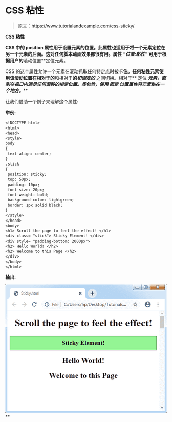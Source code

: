 # CSS 粘性

> 原文：<https://www.tutorialandexample.com/css-sticky/>

**CSS 粘性**

 **CSS 中的 position 属性用于设置元素的位置。此属性也适用于将一个元素定位在另一个元素的后面。这对任何脚本动画效果都很有用。属性 ***“位置:粘性”*** 可用于根据用户的**滚动位置**定位元素。

CSS 的这个属性允许一个元素在滚动抓取任何特定点时被**卡住。任何粘性元素使用该滚动位置在相对于的**和相对于**的*和固定的*** 之间切换。相对于** 定位 ***元素，直到在视口内满足任何偏移的指定位置。类似地，使用 ***固定*** 位置属性将元素粘在一个地方。*****

让我们借助一个例子来理解这个属性:

**举例:**

```
<!DOCTYPE html>
<html>
<head>
<style>
body
{
 text-align: center;
}
.stick
{
 position: sticky;
 top: 50px;
 padding: 10px;
 font-size: 20px;
 font-weight: bold;
 background-color: lightgreen;
 border: 1px solid black;
}
</style>
</head>
<body>
<h1> Scroll the page to feel the effect! </h1>
<div class= "stick"> Sticky Element! </div>
<div style= "padding-bottom: 2000px">
<h2> Hello World! </h2>
<h2> Welcome to this Page </h2>
</div>
</body>
</html>
```

**输出:**

![CSS Sticky](img/92151de90de6904f9bcb451572555ab0.png)**